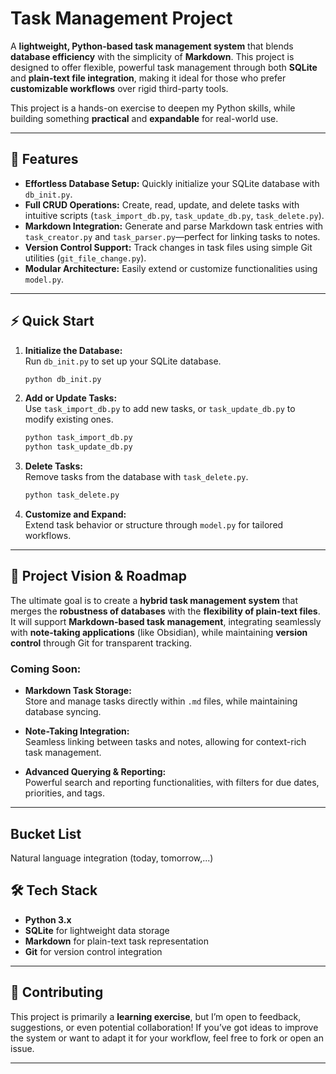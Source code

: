# Task Management Project

A **lightweight, Python-based task management system** that blends **database efficiency** with the simplicity of **Markdown**. This project is designed to offer flexible, powerful task management through both **SQLite** and **plain-text file integration**, making it ideal for those who prefer **customizable workflows** over rigid third-party tools.  

This project is a hands-on exercise to deepen my Python skills, while building something **practical** and **expandable** for real-world use.

---

## 🚀 Features

- **Effortless Database Setup:** Quickly initialize your SQLite database with `db_init.py`.
- **Full CRUD Operations:** Create, read, update, and delete tasks with intuitive scripts (`task_import_db.py`, `task_update_db.py`, `task_delete.py`).
- **Markdown Integration:** Generate and parse Markdown task entries with `task_creator.py` and `task_parser.py`—perfect for linking tasks to notes.
- **Version Control Support:** Track changes in task files using simple Git utilities (`git_file_change.py`).
- **Modular Architecture:** Easily extend or customize functionalities using `model.py`.

---

## ⚡ Quick Start

1. **Initialize the Database:**  
   Run `db_init.py` to set up your SQLite database.
   
   ```bash
   python db_init.py
   ```

2. **Add or Update Tasks:**  
   Use `task_import_db.py` to add new tasks, or `task_update_db.py` to modify existing ones.

   ```bash
   python task_import_db.py
   python task_update_db.py
   ```

3. **Delete Tasks:**  
   Remove tasks from the database with `task_delete.py`.

   ```bash
   python task_delete.py
   ```

4. **Customize and Expand:**  
   Extend task behavior or structure through `model.py` for tailored workflows.

---

## 🔧 Project Vision & Roadmap

The ultimate goal is to create a **hybrid task management system** that merges the **robustness of databases** with the **flexibility of plain-text files**. It will support **Markdown-based task management**, integrating seamlessly with **note-taking applications** (like Obsidian), while maintaining **version control** through Git for transparent tracking.

### Coming Soon:
- **Markdown Task Storage:**  
  Store and manage tasks directly within `.md` files, while maintaining database syncing.
  
- **Note-Taking Integration:**  
  Seamless linking between tasks and notes, allowing for context-rich task management.
  
- **Advanced Querying & Reporting:**  
  Powerful search and reporting functionalities, with filters for due dates, priorities, and tags.

---
## Bucket List
Natural language integration (today, tomorrow,...)
## 🛠 Tech Stack

- **Python 3.x**  
- **SQLite** for lightweight data storage  
- **Markdown** for plain-text task representation  
- **Git** for version control integration  

---

## 🤝 Contributing

This project is primarily a **learning exercise**, but I’m open to feedback, suggestions, or even potential collaboration! If you’ve got ideas to improve the system or want to adapt it for your workflow, feel free to fork or open an issue.

---

